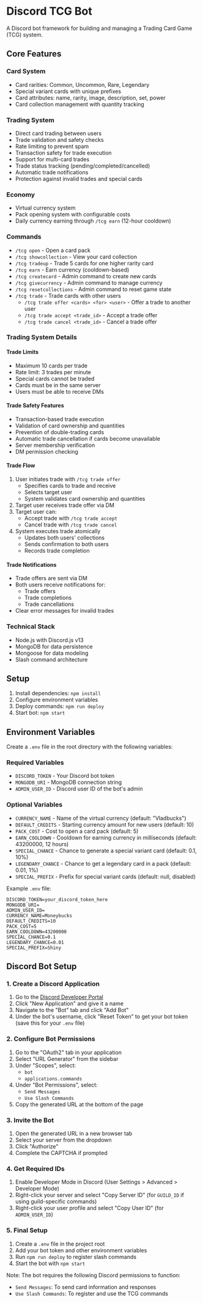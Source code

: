 # Discord TCG Bot

A Discord bot framework for building and managing a Trading Card Game (TCG) system.

## Core Features

### Card System
- Card rarities: Common, Uncommon, Rare, Legendary
- Special variant cards with unique prefixes
- Card attributes: name, rarity, image, description, set, power
- Card collection management with quantity tracking

### Trading System
- Direct card trading between users
- Trade validation and safety checks
- Rate limiting to prevent spam
- Transaction safety for trade execution
- Support for multi-card trades
- Trade status tracking (pending/completed/cancelled)
- Automatic trade notifications
- Protection against invalid trades and special cards

### Economy
- Virtual currency system
- Pack opening system with configurable costs
- Daily currency earning through `/tcg earn` (12-hour cooldown)

### Commands
- `/tcg open` - Open a card pack
- `/tcg showcollection` - View your card collection
- `/tcg tradeup` - Trade 5 cards for one higher rarity card
- `/tcg earn` - Earn currency (cooldown-based)
- `/tcg createcard` - Admin command to create new cards
- `/tcg givecurrency` - Admin command to manage currency
- `/tcg resetcollections` - Admin command to reset game state
- `/tcg trade` - Trade cards with other users
  - `/tcg trade offer <cards> <for> <user>` - Offer a trade to another user
  - `/tcg trade accept <trade_id>` - Accept a trade offer
  - `/tcg trade cancel <trade_id>` - Cancel a trade offer

### Trading System Details

#### Trade Limits
- Maximum 10 cards per trade
- Rate limit: 3 trades per minute
- Special cards cannot be traded
- Cards must be in the same server
- Users must be able to receive DMs

#### Trade Safety Features
- Transaction-based trade execution
- Validation of card ownership and quantities
- Prevention of double-trading cards
- Automatic trade cancellation if cards become unavailable
- Server membership verification
- DM permission checking

#### Trade Flow
1. User initiates trade with `/tcg trade offer`
   - Specifies cards to trade and receive
   - Selects target user
   - System validates card ownership and quantities
2. Target user receives trade offer via DM
3. Target user can:
   - Accept trade with `/tcg trade accept`
   - Cancel trade with `/tcg trade cancel`
4. System executes trade atomically
   - Updates both users' collections
   - Sends confirmation to both users
   - Records trade completion

#### Trade Notifications
- Trade offers are sent via DM
- Both users receive notifications for:
  - Trade offers
  - Trade completions
  - Trade cancellations
- Clear error messages for invalid trades

### Technical Stack
- Node.js with Discord.js v13
- MongoDB for data persistence
- Mongoose for data modeling
- Slash command architecture

## Setup
1. Install dependencies: `npm install`
2. Configure environment variables
3. Deploy commands: `npm run deploy`
4. Start bot: `npm start`

## Environment Variables
Create a `.env` file in the root directory with the following variables:

### Required Variables
- `DISCORD_TOKEN` - Your Discord bot token
- `MONGODB_URI` - MongoDB connection string
- `ADMIN_USER_ID` - Discord user ID of the bot's admin

### Optional Variables
- `CURRENCY_NAME` - Name of the virtual currency (default: "Vladbucks")
- `DEFAULT_CREDITS` - Starting currency amount for new users (default: 10)
- `PACK_COST` - Cost to open a card pack (default: 5)
- `EARN_COOLDOWN` - Cooldown for earning currency in milliseconds (default: 43200000, 12 hours)
- `SPECIAL_CHANCE` - Chance to generate a special variant card (default: 0.1, 10%)
- `LEGENDARY_CHANCE` - Chance to get a legendary card in a pack (default: 0.01, 1%)
- `SPECIAL_PREFIX` - Prefix for special variant cards (default: null, disabled)

Example `.env` file:
```env
DISCORD_TOKEN=your_discord_token_here
MONGODB_URI=
ADMIN_USER_ID=
CURRENCY_NAME=Moneybucks
DEFAULT_CREDITS=10
PACK_COST=5
EARN_COOLDOWN=43200000
SPECIAL_CHANCE=0.1
LEGENDARY_CHANCE=0.01
SPECIAL_PREFIX=Shiny
```

## Discord Bot Setup

### 1. Create a Discord Application
1. Go to the [Discord Developer Portal](https://discord.com/developers/applications)
2. Click "New Application" and give it a name
3. Navigate to the "Bot" tab and click "Add Bot"
4. Under the bot's username, click "Reset Token" to get your bot token (save this for your `.env` file)

### 2. Configure Bot Permissions
1. Go to the "OAuth2" tab in your application
2. Select "URL Generator" from the sidebar
3. Under "Scopes", select:
   - `bot`
   - `applications.commands`
4. Under "Bot Permissions", select:
   - `Send Messages`
   - `Use Slash Commands`
5. Copy the generated URL at the bottom of the page

### 3. Invite the Bot
1. Open the generated URL in a new browser tab
2. Select your server from the dropdown
3. Click "Authorize"
4. Complete the CAPTCHA if prompted

### 4. Get Required IDs
1. Enable Developer Mode in Discord (User Settings > Advanced > Developer Mode)
2. Right-click your server and select "Copy Server ID" (for `GUILD_ID` if using guild-specific commands)
3. Right-click your user profile and select "Copy User ID" (for `ADMIN_USER_ID`)

### 5. Final Setup
1. Create a `.env` file in the project root
2. Add your bot token and other environment variables
3. Run `npm run deploy` to register slash commands
4. Start the bot with `npm start`

Note: The bot requires the following Discord permissions to function:
- `Send Messages`: To send card information and responses
- `Use Slash Commands`: To register and use the TCG commands
